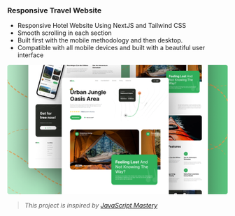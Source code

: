 ### Responsive Travel Website

- Responsive Hotel Website Using NextJS and Tailwind CSS
- Smooth scrolling in each section
- Built first with the mobile methodology and then desktop.
- Compatible with all mobile devices and built with a beautiful user interface

![preview img](/preview.png)
> *This project is inspired by [JavaScript Mastery](https://www.youtube.com/watch?v=cuzw4vL1z5E&t=5999s)*
